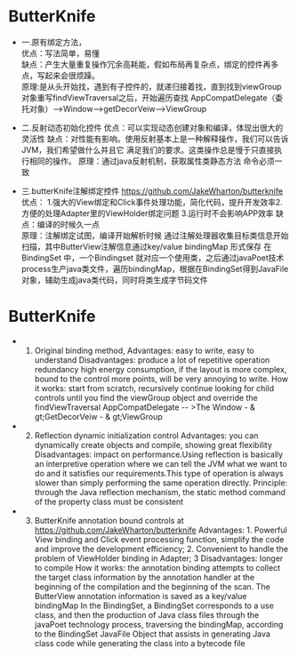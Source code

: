 # ButterKnife

*  一.原有绑定方法，  
   优点：写法简单，易懂  
   缺点：产生大量重复操作冗余高耗能，假如布局再复杂点，绑定的控件再多点，写起来会很烦躁。  
   原理:是从头开始找，遇到有子控件的，就递归接着找，直到找到viewGroup 对象重写findViewTraversal之后，开始遍历查找 
   AppCompatDelegate（委托对象）——>Window——>getDecorVeiw——>ViewGroup  

*  二.反射动态初始化控件 
   优点：可以实现动态创建对象和编译，体现出很大的灵活性 
   缺点：对性能有影响。使用反射基本上是一种解释操作，我们可以告诉JVM，我们希望做什么并且它 满足我们的要求。这类操作总是慢于只直接执行相同的操作。 
   原理：通过java反射机制，获取属性类静态方法 命令必须一致  

*  三.butterKnife注解绑定控件  https://github.com/JakeWharton/butterknife 
    优点： 1.强大的View绑定和Click事件处理功能，简化代码，提升开发效率2.方便的处理Adapter里的ViewHolder绑定问题 3.运行时不会影响APP效率
    缺点：编译的时候久一点  
    原理：注解绑定试图，编译开始解析时候 通过注解处理器收集目标类信息开始扫描，其中ButterView注解信息通过key/value bindingMap 形式保存 
    在BindingSet 中，一个Bindingset 就对应一个使用类，之后通过javaPoet技术process生产java类文件，遍历bindingMap，根据在BindingSet得到JavaFile 
    对象，辅助生成java类代码，同时将类生成字节码文件  

# ButterKnife
* 1. Original binding method,
Advantages: easy to write, easy to understand
Disadvantages: produce a lot of repetitive operation redundancy high energy consumption, if the layout is more complex, bound to the control more points, will be very annoying to write. 
How it works: start from scratch, recursively continue looking for child controls until you find the viewGroup object and override the findViewTraversal
AppCompatDelegate -- &gt;The Window - & gt;GetDecorVeiw - & gt;ViewGroup
* 2. Reflection dynamic initialization control
Advantages: you can dynamically create objects and compile, showing great flexibility
Disadvantages: impact on performance.Using reflection is basically an interpretive operation where we can tell the JVM what we want to do and it satisfies our requirements.This type of operation is always slower than simply performing the same operation directly. 
Principle: through the Java reflection mechanism, the static method command of the property class must be consistent
* 3. ButterKnife annotation bound controls at https://github.com/JakeWharton/butterknife
Advantages: 1. Powerful View binding and Click event processing function, simplify the code and improve the development efficiency; 2. Convenient to handle the problem of ViewHolder binding in Adapter; 3
Disadvantages: longer to compile
How it works: the annotation binding attempts to collect the target class information by the annotation handler at the beginning of the compilation and the beginning of the scan. The ButterView annotation information is saved as a key/value bindingMap
In the BindingSet, a BindingSet corresponds to a use class, and then the production of Java class files through the javaPoet technology process, traversing the bindingMap, according to the BindingSet JavaFile
Object that assists in generating Java class code while generating the class into a bytecode file
